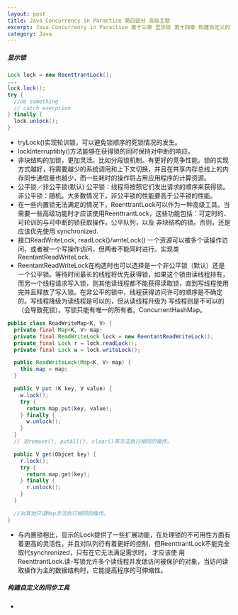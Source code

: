```yaml
---
layout: post
title: Java Concurrency in Paractice 第四部分 高级主题
excerpt: Java Concurrency in Paractice 第十三章 显示锁 第十四章 构建自定义的同步工具
category: Java
---
```


##### 显示锁

```java
Lock lock = new ReenttrantLock();
...
lock.lock();
try {
  //do something
  // catch execption
} finally {
  lock.unlock();
}
```

-  tryLock()实现轮训锁，可以避免锁顺序的死锁情况的发生。
- lockInterruptibly()方法能够在获得锁的同时保持对中断的响应。
- 非块结构的加锁，更加灵活。比如分段锁机制。有更好的竞争性能。锁的实现方式越好，将需要越少的系统调用和上下文切换，并且在共享内存总线上的内存同步通信量也越少，而一些耗时的操作将占用应用程序的计算资源。
- 公平锁／非公平锁(默认)  公平锁：线程将按照它们发出请求的顺序来获得锁。非公平锁：随机。大多数情况下，非公平锁的性能要高于公平锁的性能。
- 在一些内置锁无法满足的情况下，ReenttrantLock可以作为一种高级工具。当需要一些高级功能时才应该使用ReenttrantLock，这些功能包括：可定时的、可轮训的与可中断的锁获取操作，公平队列，以及
  非块结构的锁。否则，还是应该优先使用 synchronized.
- 接口ReadWriteLock, readLock()/writeLock()  一个资源可以被多个读操作访问，或者被一个写操作访问，但两者不能同时进行。实现类ReentantReadWriteLock.
- ReentantReadWriteLock在构造时也可以选择是一个非公平锁（默认）还是一个公平锁。等待时间最长的线程将优先获得锁，如果这个锁由读线程持有，
  而另一个线程请求写入锁，则其他读线程都不能获得读取锁，直到写线程使用完并且释放了写入锁。在非公平的锁中，线程获得访问许可的顺序是不确定的。写线程降级为读线程是可以的，但从读线程升级为
  写线程则是不可以的（会导致死锁）。写锁只能有唯一的所有者。ConcurrentHashMap。

```java
public class ReadWriteMap<K, V> {
  private final Map<K, V> map;
  private final ReadWriteLock lock = new ReentantReadWriteLock();
  private final Lock r = lock.readLock();
  private final Lock w = lock.writeLock();

  public ReadWriteLock(Map<K, V> map) {
    this.map = map;
  }

  public V put (K key, V value) {
    w.lock();
    try {
      return map.put(key, value);
    } finally {
      w.unlock();
    }
  }
  // 对remove(), putAll(), clear()等方法执行相同的操作。

  public V get(Objcet key) {
    r.lock();
    try {
      return map.get(key);
    } finally {
      r.unlock();
    }
  }

  //对其他只读Map方法执行相同的操作。
}  
```

- 与内置锁相比，显示的Lock提供了一些扩展功能，在处理锁的不可用性方面有着更高的灵活性，并且对队列行有着更好的控制，但ReenttrantLock不能完全取代synchronized，只有在它无法满足需求时，
  才应该使  用ReenttrantLock.读-写锁允许多个读线程并发低访问被保护的对象，当访问读取操作为主的数据结构时，它能提高程序的可伸缩性。


##### 构建自定义的同步工具

- 
